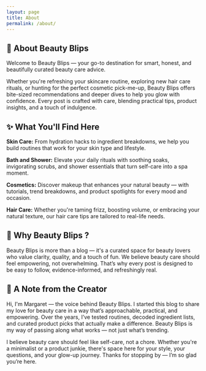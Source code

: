 ```yaml
---
layout: page
title: About
permalink: /about/
---
```


<h2>💖 About <span class="sitehead">Beauty Blips</span></h2>
Welcome to <span class="sitepara">Beauty Blips</span> — your go-to destination for smart, honest, and beautifully curated beauty care advice.

Whether you're refreshing your skincare routine, exploring new hair care rituals, or hunting for the perfect cosmetic pick-me-up, <span class="sitepara">Beauty Blips</span> offers bite-sized recommendations and deeper dives to help you glow with confidence. Every post is crafted with care, blending practical tips, product insights, and a touch of indulgence.

## ✨ What You'll Find Here
**Skin Care:** From hydration hacks to ingredient breakdowns, we help you build routines that work for your skin type and lifestyle.

**Bath and Shower:** Elevate your daily rituals with soothing soaks, invigorating scrubs, and shower essentials that turn self-care into a spa moment.

**Cosmetics:** Discover makeup that enhances your natural beauty — with tutorials, trend breakdowns, and product spotlights for every mood and occasion.

**Hair Care:** Whether you're taming frizz, boosting volume, or embracing your natural texture, our hair care tips are tailored to real-life needs.

<h2>🌸 Why <span class="sitehead">Beauty Blips</span> ?</h2>
<span class="sitepara">Beauty Blips</span> is more than a blog — it's a curated space for beauty lovers who value clarity, quality, and a touch of fun. We believe beauty care should feel empowering, not overwhelming. That’s why every post is designed to be easy to follow, evidence-informed, and refreshingly real.

## 💬 A Note from the Creator
Hi, I'm Margaret — the voice behind <span class="sitepara">Beauty Blips</span>. I started this blog to share my love for beauty care in a way that’s approachable, practical, and empowering. Over the years, I’ve tested routines, decoded ingredient lists, and curated product picks that actually make a difference. <span class="sitepara">Beauty Blips</span> is my way of passing along what works — not just what’s trending.

I believe beauty care should feel like self-care, not a chore. Whether you're a minimalist or a product junkie, there's space here for your style, your questions, and your glow-up journey. Thanks for stopping by — I’m so glad you’re here.

<style>
  @media only screen and (min-width: 820px) and (max-width: 2000px) {
  /* Indent Content  */  
  .site-name {
    margin-top: -10px;
  }  

 .page {
    width: 800px;
    margin-left: 100px;
    margin-right: 50px;
  }

  } /*End Desktop */

   @media only screen and (max-width: 780px) { 
    .page {
    margin-left: 15px;
    margin-right: 20px;
    }

  } /* End Mobile */  

  
</style>
